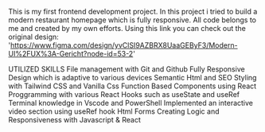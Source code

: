 This is my first frontend development project. In this project i tried to build a modern restaurant homepage which is fully responsive. All code belongs to me and created by my own efforts.
Using this link you can check out the original design: 'https://www.figma.com/design/yvClSI9AZBRX8UaaGEByF3/Modern-UI%2FUX%3A-Gericht?node-id=53-2'

UTILIZED SKILLS
  File management with Git and Github
  Fully Responsive Design which is adaptive to various devices
  Semantic Html and SEO
  Styling with Tailwind CSS and Vanilla Css
  Function Based Components using React
  Proggramming with various React Hooks such as useState and useRef 
  Terminal knowledge in Vscode and PowerShell
  Implemented an interactive video section using useRef hook
  Html Forms
  Creating Logic and Responsiveness with Javascript & React
